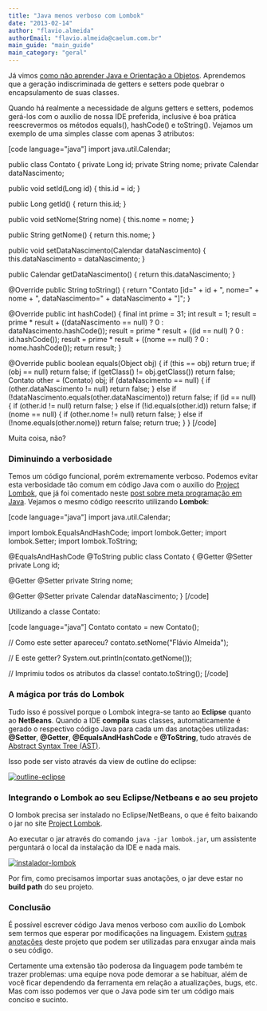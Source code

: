 ```yaml
---
title: "Java menos verboso com Lombok"
date: "2013-02-14"
author: "flavio.almeida"
authorEmail: "flavio.almeida@caelum.com.br"
main_guide: "main_guide"
main_category: "geral"
---
```


Já vimos [como não aprender Java e Orientação a Objetos](https://blog.caelum.com.br/nao-aprender-oo-getters-e-setters/). Aprendemos que a geração indiscriminada de getters e setters pode quebrar o encapsulamento de suas classes.

Quando há realmente a necessidade de alguns getters e setters, podemos gerá-los com o auxílio de nossa IDE preferida, inclusive é boa prática reescrevermos os métodos equals(), hashCode() e toString(). Vejamos um exemplo de uma simples classe com apenas 3 atributos:

\[code language="java"\] import java.util.Calendar;

public class Contato { private Long id; private String nome; private Calendar dataNascimento;

public void setId(Long id) { this.id = id; }

public Long getId() { return this.id; }

public void setNome(String nome) { this.nome = nome; }

public String getNome() { return this.nome; }

public void setDataNascimento(Calendar dataNascimento) { this.dataNascimento = dataNascimento; }

public Calendar getDataNascimento() { return this.dataNascimento; }

@Override public String toString() { return "Contato \[id=" + id + ", nome=" + nome + ", dataNascimento=" + dataNascimento + "\]"; }

@Override public int hashCode() { final int prime = 31; int result = 1; result = prime \* result + ((dataNascimento == null) ? 0 : dataNascimento.hashCode()); result = prime \* result + ((id == null) ? 0 : id.hashCode()); result = prime \* result + ((nome == null) ? 0 : nome.hashCode()); return result; }

@Override public boolean equals(Object obj) { if (this == obj) return true; if (obj == null) return false; if (getClass() != obj.getClass()) return false; Contato other = (Contato) obj; if (dataNascimento == null) { if (other.dataNascimento != null) return false; } else if (!dataNascimento.equals(other.dataNascimento)) return false; if (id == null) { if (other.id != null) return false; } else if (!id.equals(other.id)) return false; if (nome == null) { if (other.nome != null) return false; } else if (!nome.equals(other.nome)) return false; return true; } } \[/code\]

Muita coisa, não?

### Diminuindo a verbosidade

Temos um código funcional, porém extremamente verboso. Podemos evitar esta verbosidade tão comum em código Java com o auxilio do [Project Lombok](http://projectlombok.org), que já foi comentado neste [post sobre meta programação em Java](https://blog.caelum.com.br/metaprogramacao-em-java-o-papel-do-apt/). Vejamos o mesmo código reescrito utilizando **Lombok**:

\[code language="java"\] import java.util.Calendar;

import lombok.EqualsAndHashCode; import lombok.Getter; import lombok.Setter; import lombok.ToString;

@EqualsAndHashCode @ToString public class Contato { @Getter @Setter private Long id;

@Getter @Setter private String nome;

@Getter @Setter private Calendar dataNascimento; } \[/code\]

Utilizando a classe Contato:

\[code language="java"\] Contato contato = new Contato();

// Como este setter apareceu? contato.setNome("Flávio Almeida");

// E este getter? System.out.println(contato.getNome());

// Imprimiu todos os atributos da classe! contato.toString(); \[/code\]

### A mágica por trás do Lombok

Tudo isso é possível porque o Lombok integra-se tanto ao **Eclipse** quanto ao **NetBeans**. Quando a IDE **compila** suas classes, automaticamente é gerado o respectivo código Java para cada um das anotações utilizadas: **@Setter**, **@Getter**, **@EqualsAndHashCode** e **@ToString**, tudo através de [Abstract Syntax Tree (AST)](http://www.eclipse.org/resources/resource.php?id=260).

Isso pode ser visto através da view de outline do eclipse:

[![outline-eclipse](https://blog.caelum.com.br/wp-content/uploads/2014/06/IMAGEM_1-300x177.png)](https://blog.caelum.com.br/wp-content/uploads/2014/06/IMAGEM_1.png)

### Integrando o Lombok ao seu Eclipse/Netbeans e ao seu projeto

O lombok precisa ser instalado no Eclipse/NetBeans, o que é feito baixando o jar no site [Project Lombok](http://projectlombok.org).

Ao executar o jar através do comando `java -jar lombok.jar`, um assistente perguntará o local da instalação da IDE e nada mais.

[![instalador-lombok](https://blog.caelum.com.br/wp-content/uploads/2014/06/IMAGEM_2-300x199.png)](https://blog.caelum.com.br/wp-content/uploads/2014/06/IMAGEM_2.png)

Por fim, como precisamos importar suas anotações, o jar deve estar no **build path** do seu projeto.

### Conclusão

É possível escrever código Java menos verboso com auxílio do Lombok sem termos que esperar por modificações na linguagem. Existem [outras anotações](http://projectlombok.org/features/index.html) deste projeto que podem ser utilizadas para enxugar ainda mais o seu código.

Certamente uma extensão tão poderosa da linguagem pode também te trazer problemas: uma equipe nova pode demorar a se habituar, além de você ficar dependendo da ferramenta em relação a atualizações, bugs, etc. Mas com isso podemos ver que o Java pode sim ter um código mais conciso e sucinto.

